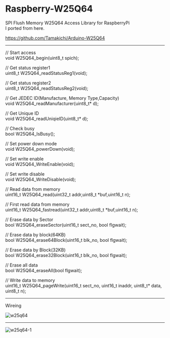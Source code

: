 # Raspberry-W25Q64

SPI Flush Memory W25Q64 Access Library for RaspberryPi  
I ported from here.  

https://github.com/Tamakichi/Arduino-W25Q64

---

// Start access  
void W25Q64_begin(uint8_t spich);  

// Get status register1  
uint8_t W25Q64_readStatusReg1(void);  

// Get status register2  
uint8_t W25Q64_readStatusReg2(void);  

// Get JEDEC ID(Manufacture, Memory Type,Capacity)  
void W25Q64_readManufacturer(uint8_t* d);  

// Get Unique ID  
void W25Q64_readUniqieID(uint8_t* d);  

// Check busy  
bool W25Q64_IsBusy();  

// Set power down mode  
void W25Q64_powerDown(void);  

// Set write enable  
void W25Q64_WriteEnable(void);  

// Set write disable  
void W25Q64_WriteDisable(void);  

// Read data from memory  
uint16_t W25Q64_read(uint32_t addr,uint8_t *buf,uint16_t n);

// First read data from memory  
uint16_t W25Q64_fastread(uint32_t addr,uint8_t *buf,uint16_t n);  

// Erase data by Sector  
bool  W25Q64_eraseSector(uint16_t sect_no, bool flgwait);  

// Erase data by block(64KB)  
bool  W25Q64_erase64Block(uint16_t blk_no, bool flgwait);  

// Erase data by Block(32KB)  
bool  W25Q64_erase32Block(uint16_t blk_no, bool flgwait);  

// Erase all data  
bool  W25Q64_eraseAll(bool flgwait);  

// Write data to memory  
uint16_t W25Q64_pageWrite(uint16_t sect_no, uint16_t inaddr, uint8_t* data, uint8_t n);  

---

Wireing  

![w25q64](https://cloud.githubusercontent.com/assets/6020549/24319619/6742a124-1164-11e7-8017-8ee4d204d963.jpg)

---

![w25q64-1](https://cloud.githubusercontent.com/assets/6020549/24319621/77591c5a-1164-11e7-88d0-052a09feb6e5.jpg)


